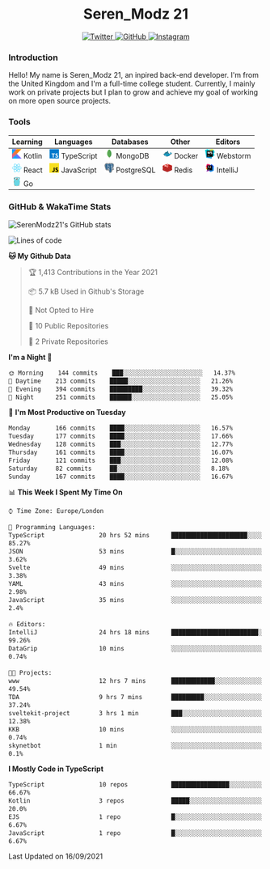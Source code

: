 <div align="center">
  <h1>Seren_Modz 21</h1>
  <a href="https://twitter.com/SerenModz21">
    <img alt="Twitter" src="https://img.shields.io/badge/twitter%20-%231DA1F2.svg?&style=for-the-badge&logo=Twitter&logoColor=white">
  </a>
  <a href="https://github.com/SerenModz21">
    <img alt="GitHub" src="https://img.shields.io/badge/github%20-%23121011.svg?&style=for-the-badge&logo=github&logoColor=white">
  </a>
  <a href="https://www.instagram.com/serenmodz21">
    <img alt="Instagram" src="https://img.shields.io/badge/instagram%20-%23E4405F.svg?&style=for-the-badge&logo=Instagram&logoColor=white">
  </a>
</div>

### Introduction

Hello! My name is Seren_Modz 21, an inpired back-end developer. I'm from the United Kingdom and I'm a full-time college student. Currently, I mainly work on private projects but I plan to grow and achieve my goal of working on more open source projects. 

### Tools

 **Learning**                                        | **Languages**                                               | **Databases**                                               | **Other**                                           | **Editors**                                                  
-----------------------------------------------------|-------------------------------------------------------------|-------------------------------------------------------------|-----------------------------------------------------|--------------------------------------------------------------
 <img width="19px" src="./assets/kotlin.svg"> Kotlin | <img width="19px" src="./assets/typescript.svg"> TypeScript | <img width="19px" src="./assets/mongodb.svg"> MongoDB       | <img width="19px" src="./assets/docker.svg"> Docker | <img width="19px" src="./assets/webstorm.svg"> Webstorm      
 <img width="19px" src="./assets/react.svg"> React   | <img width="19px" src="./assets/javascript.svg"> JavaScript | <img width="19px" src="./assets/postgresql.svg"> PostgreSQL | <img width="19px" src="./assets/redis.svg"> Redis   | <img width="19px" src="./assets/intellij-idea.svg"> IntelliJ
 <img width="19px" src="./assets/go.svg"> Go         |                                                             |                                                             |                                                     |                                                                                                               

### GitHub & WakaTime Stats

![SerenModz21's GitHub stats](https://github-readme-stats.vercel.app/api?username=SerenModz21&show_icons=true&theme=dark)

<!--START_SECTION:waka-->
![Lines of code](https://img.shields.io/badge/From%20Hello%20World%20I%27ve%20Written-30591%20lines%20of%20code-blue)

**🐱 My Github Data** 

> 🏆 1,413 Contributions in the Year 2021
 > 
> 📦 5.7 kB Used in Github's Storage 
 > 
> 🚫 Not Opted to Hire
 > 
> 📜 10 Public Repositories 
 > 
> 🔑 2 Private Repositories  
 > 
**I'm a Night 🦉** 

```text
🌞 Morning    144 commits    ███░░░░░░░░░░░░░░░░░░░░░░   14.37% 
🌆 Daytime    213 commits    █████░░░░░░░░░░░░░░░░░░░░   21.26% 
🌃 Evening    394 commits    █████████░░░░░░░░░░░░░░░░   39.32% 
🌙 Night      251 commits    ██████░░░░░░░░░░░░░░░░░░░   25.05%

```
📅 **I'm Most Productive on Tuesday** 

```text
Monday       166 commits    ████░░░░░░░░░░░░░░░░░░░░░   16.57% 
Tuesday      177 commits    ████░░░░░░░░░░░░░░░░░░░░░   17.66% 
Wednesday    128 commits    ███░░░░░░░░░░░░░░░░░░░░░░   12.77% 
Thursday     161 commits    ████░░░░░░░░░░░░░░░░░░░░░   16.07% 
Friday       121 commits    ███░░░░░░░░░░░░░░░░░░░░░░   12.08% 
Saturday     82 commits     ██░░░░░░░░░░░░░░░░░░░░░░░   8.18% 
Sunday       167 commits    ████░░░░░░░░░░░░░░░░░░░░░   16.67%

```


📊 **This Week I Spent My Time On** 

```text
⌚︎ Time Zone: Europe/London

💬 Programming Languages: 
TypeScript               20 hrs 52 mins      █████████████████████░░░░   85.27% 
JSON                     53 mins             █░░░░░░░░░░░░░░░░░░░░░░░░   3.62% 
Svelte                   49 mins             ░░░░░░░░░░░░░░░░░░░░░░░░░   3.38% 
YAML                     43 mins             ░░░░░░░░░░░░░░░░░░░░░░░░░   2.98% 
JavaScript               35 mins             ░░░░░░░░░░░░░░░░░░░░░░░░░   2.4%

🔥 Editors: 
IntelliJ                 24 hrs 18 mins      ████████████████████████░   99.26% 
DataGrip                 10 mins             ░░░░░░░░░░░░░░░░░░░░░░░░░   0.74%

🐱‍💻 Projects: 
www                      12 hrs 7 mins       ████████████░░░░░░░░░░░░░   49.54% 
TDA                      9 hrs 7 mins        █████████░░░░░░░░░░░░░░░░   37.24% 
sveltekit-project        3 hrs 1 min         ███░░░░░░░░░░░░░░░░░░░░░░   12.38% 
KKB                      10 mins             ░░░░░░░░░░░░░░░░░░░░░░░░░   0.74% 
skynetbot                1 min               ░░░░░░░░░░░░░░░░░░░░░░░░░   0.1%

```

**I Mostly Code in TypeScript** 

```text
TypeScript               10 repos            ████████████████░░░░░░░░░   66.67% 
Kotlin                   3 repos             █████░░░░░░░░░░░░░░░░░░░░   20.0% 
EJS                      1 repo              █░░░░░░░░░░░░░░░░░░░░░░░░   6.67% 
JavaScript               1 repo              █░░░░░░░░░░░░░░░░░░░░░░░░   6.67%

```



 Last Updated on 16/09/2021
<!--END_SECTION:waka-->
